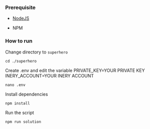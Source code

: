 ### Prerequisite

- [NodeJS](https://nodejs.org/en/)

- NPM



### How to run

Change directory to ```superhero```

```shell
cd ./superhero
```

Create .env and edit the variable
PRIVATE_KEY=YOUR PRIVATE KEY
INERY_ACCOUNT=YOUR INERY ACCOUNT

```shell
nano .env
```

Install dependencies

```shell
npm install
```

Run the script

```
npm run solution
```
